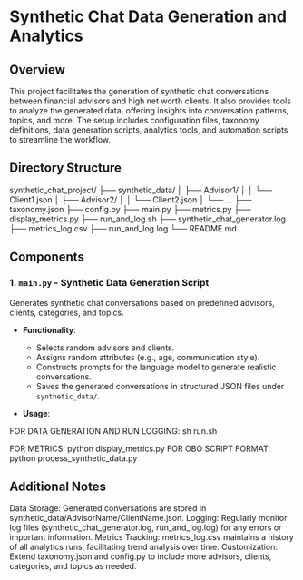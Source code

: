 # Synthetic Chat Data Generation and Analytics

## Overview

This project facilitates the generation of synthetic chat conversations between financial advisors and high net worth clients. It also provides tools to analyze the generated data, offering insights into conversation patterns, topics, and more. The setup includes configuration files, taxonomy definitions, data generation scripts, analytics tools, and automation scripts to streamline the workflow.

## Directory Structure

synthetic_chat_project/ ├── synthetic_data/ │ ├── Advisor1/ │ │ └── Client1.json │ ├── Advisor2/ │ │ └── Client2.json │ └── ... ├── taxonomy.json ├── config.py ├── main.py ├── metrics.py ├── display_metrics.py ├── run_and_log.sh ├── synthetic_chat_generator.log ├── metrics_log.csv ├── run_and_log.log └── README.md


## Components

### 1. `main.py` - Synthetic Data Generation Script

Generates synthetic chat conversations based on predefined advisors, clients, categories, and topics.

- **Functionality**:
  - Selects random advisors and clients.
  - Assigns random attributes (e.g., age, communication style).
  - Constructs prompts for the language model to generate realistic conversations.
  - Saves the generated conversations in structured JSON files under `synthetic_data/`.

- **Usage**:

FOR DATA GENERATION AND RUN LOGGING: sh run.sh

FOR METRICS: python display_metrics.py
FOR OBO SCRIPT FORMAT: python process_synthetic_data.py

## Additional Notes

Data Storage:
Generated conversations are stored in synthetic_data/AdvisorName/ClientName.json.
Logging:
Regularly monitor log files (synthetic_chat_generator.log, run_and_log.log) for any errors or important information.
Metrics Tracking:
metrics_log.csv maintains a history of all analytics runs, facilitating trend analysis over time.
Customization:
Extend taxonomy.json and config.py to include more advisors, clients, categories, and topics as needed.
